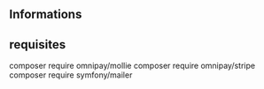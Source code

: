 ## Informations

## requisites 
composer require omnipay/mollie
composer require omnipay/stripe
composer require symfony/mailer
